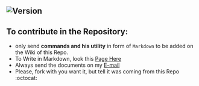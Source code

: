 ![Version](https://img.shields.io/badge/Contributin%20Version-1.0.0-brightgreen.svg)
---

## To contribute in the Repository:
* only send **commands and his utility** in form of `Markdown` to be added on the Wiki of this Repo.
* To Write in Markdown, look this [Page Here](https://guides.github.com/features/mastering-markdown/)
* Always send the documents on my [E-mail](fantoshellcli@gmail.com)
* Please, fork with you want it, but tell it was coming from this Repo :octocat:
